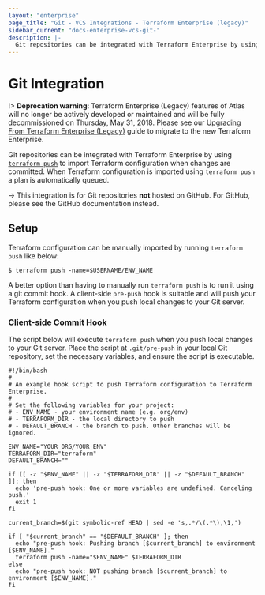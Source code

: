 ```yaml
---
layout: "enterprise"
page_title: "Git - VCS Integrations - Terraform Enterprise (legacy)"
sidebar_current: "docs-enterprise-vcs-git-"
description: |-
  Git repositories can be integrated with Terraform Enterprise by using push command.
---
```


# Git Integration

!> **Deprecation warning**: Terraform Enterprise (Legacy) features of Atlas will no longer be actively developed or maintained and will be fully decommissioned on Thursday, May 31, 2018. Please see our [Upgrading From Terraform Enterprise (Legacy)](https://www.terraform.io/docs/enterprise/upgrade/index.html) guide to migrate to the new Terraform Enterprise.

Git repositories can be integrated with Terraform Enterprise by using
[`terraform push`](/docs/commands/push.html) to import Terraform configuration
when changes are committed. When Terraform configuration is imported using
`terraform push` a plan is automatically queued.

-> This integration is for Git repositories **not** hosted on GitHub. For GitHub, please see the GitHub documentation instead.

## Setup

Terraform configuration can be manually imported by running `terraform push`
like below:

```shell
$ terraform push -name=$USERNAME/ENV_NAME
```

A better option than having to manually run `terraform push` is to run it
using a git commit hook. A client-side `pre-push` hook is suitable and will
push your Terraform configuration when you push local changes to your Git
server.

### Client-side Commit Hook

The script below will execute `terraform push` when you push local changes to
your Git server. Place the script at `.git/pre-push` in your local Git
repository, set the necessary variables, and ensure the script is executable.

```shell
#!/bin/bash
#
# An example hook script to push Terraform configuration to Terraform Enterprise.
#
# Set the following variables for your project:
# - ENV_NAME - your environment name (e.g. org/env)
# - TERRAFORM_DIR - the local directory to push
# - DEFAULT_BRANCH - the branch to push. Other branches will be ignored.

ENV_NAME="YOUR_ORG/YOUR_ENV"
TERRAFORM_DIR="terraform"
DEFAULT_BRANCH=""

if [[ -z "$ENV_NAME" || -z "$TERRAFORM_DIR" || -z "$DEFAULT_BRANCH" ]]; then
  echo 'pre-push hook: One or more variables are undefined. Canceling push.'
  exit 1
fi

current_branch=$(git symbolic-ref HEAD | sed -e 's,.*/\(.*\),\1,')

if [ "$current_branch" == "$DEFAULT_BRANCH" ]; then
  echo "pre-push hook: Pushing branch [$current_branch] to environment [$ENV_NAME]."
  terraform push -name="$ENV_NAME" $TERRAFORM_DIR
else
  echo "pre-push hook: NOT pushing branch [$current_branch] to environment [$ENV_NAME]."
fi

```

